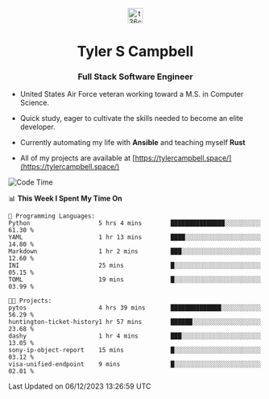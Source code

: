 <p align="center">
<a href="https://www.linkedin.com/in/t36campbell" target="blank"><img align="center" src="https://ik.imagekit.io/t36campbell/Portfolio/linkedin.png.original_m8bbGgPh6.png" alt="t36campbell" height="30" width="30" /></a>
</p>
<h1 align="center">Tyler S Campbell</h1>
<h3 align="center">Full Stack Software Engineer</h3>

* United States Air Force veteran working toward a M.S. in Computer Science.

* Quick study, eager to cultivate the skills needed to become an elite developer.

* Currently automating my life with **Ansible** and teaching myself **Rust**

* All of my projects are available at [https://tylercampbell.space/](https://tylercampbell.space/)

<!--START_SECTION:waka-->
![Code Time](http://img.shields.io/badge/Code%20Time-3%2C015%20hrs%2045%20mins-blue)

📊 **This Week I Spent My Time On** 

```text
💬 Programming Languages: 
Python                   5 hrs 4 mins        ███████████████░░░░░░░░░░   61.30 % 
YAML                     1 hr 13 mins        ████░░░░░░░░░░░░░░░░░░░░░   14.80 % 
Markdown                 1 hr 2 mins         ███░░░░░░░░░░░░░░░░░░░░░░   12.60 % 
INI                      25 mins             █░░░░░░░░░░░░░░░░░░░░░░░░   05.15 % 
TOML                     19 mins             █░░░░░░░░░░░░░░░░░░░░░░░░   03.99 % 

🐱‍💻 Projects: 
pytos                    4 hrs 39 mins       ██████████████░░░░░░░░░░░   56.29 % 
huntington-ticket-history1 hr 57 mins        ██████░░░░░░░░░░░░░░░░░░░   23.68 % 
dashy                    1 hr 4 mins         ███░░░░░░░░░░░░░░░░░░░░░░   13.05 % 
sony-ip-object-report    15 mins             █░░░░░░░░░░░░░░░░░░░░░░░░   03.12 % 
visa-unified-endpoint    9 mins              █░░░░░░░░░░░░░░░░░░░░░░░░   02.01 % 
```


 Last Updated on 06/12/2023 13:26:59 UTC
<!--END_SECTION:waka-->
